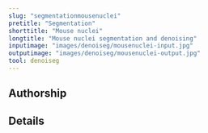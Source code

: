 ```yaml
---
slug: "segmentationmousenuclei"
pretitle: "Segmentation"
shorttitle: "Mouse nuclei"
longtitle: "Mouse nuclei segmentation and denoising"
inputimage: "images/denoiseg/mousenuclei-input.jpg"
outputimage: "images/denoiseg/mousenuclei-output.jpg"  
tool: denoiseg
---
```


## Authorship

## Details